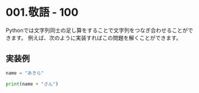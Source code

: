 # 001.敬語 - 100

Pythonでは文字列同士の足し算をすることで文字列をつなぎ合わせることができます。 例えば、次のように実装すればこの問題を解くことができます。

## 実装例

```python
name = "あきら"

print(name + "さん")
```

